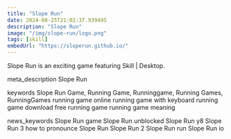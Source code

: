 ```yaml
---
title: "Slope Run"
date: 2024-08-25T21:02:37.939495
description: "Slope Run"
image: "/img/slope-run/logo.png"
tags: [skill]
embedUrl: "https://sloperun.github.io/"
---
```


Slope Run is an exciting game featuring Skill | Desktop.

meta_description
Slope Run


keywords
Slope Run Game, Running Game, Runninggame, Running Games, RunningGames running game online running game with keyboard running game download free running game running game meaning


news_keywords
Slope Run game Slope Run unblocked Slope Run y8 Slope Run 3 how to pronounce Slope Run Slope Run 2 Slope Run run Slope Run io
